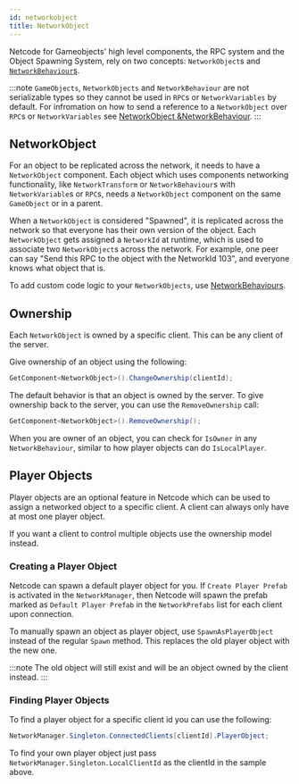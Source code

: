 ```yaml
---
id: networkobject
title: NetworkObject
---
```


Netcode for Gameobjects' high level components, the RPC system and the Object Spawning System, rely on two concepts: `NetworkObject`s and [`NetworkBehaviour`s](networkbehaviour.md).

:::note
`GameObjects`, `NetworkObjects` and `NetworkBehaviour` are not serializable types so they cannot be used in `RPC`s or `NetworkVariables` by default. For infromation on how to send  a reference to a `NetworkObject` over `RPC`s or `NetworkVariables` see [NetworkObject &NetworkBehaviour](../advanced-topics/serialization/networkobject-serialization.md).
:::


## NetworkObject

For an object to be replicated across the network, it needs to have a `NetworkObject` component.
Each object which uses components networking functionality, like `NetworkTransform` or `NetworkBehaviour`s with `NetworkVariable`s or `RPC`s,  needs a `NetworkObject` component on the same `GameObject` or in a parent.

When a `NetworkObject` is considered "Spawned", it is replicated across the network so that everyone has their own version of the object. Each `NetworkObject` gets assigned a `NetworkId` at runtime, which is used to associate two `NetworkObject`s across the network. For example, one peer can say "Send this RPC to the object with the NetworkId 103", and everyone knows what object that is.

To add custom code logic to your `NetworkObjects`, use [NetworkBehaviours](networkbehaviour.md).

## Ownership

Each `NetworkObject` is owned by a specific client. This can be any client of the server.

Give ownership of an object using the following:

```csharp
GetComponent<NetworkObject>().ChangeOwnership(clientId);
```

The default behavior is that an object is owned by the server. To give ownership back to the server, you can use the `RemoveOwnership` call:

```csharp
GetComponent<NetworkObject>().RemoveOwnership();
```

When you are owner of an object, you can check for `IsOwner` in any `NetworkBehaviour`, similar to how player objects can do `IsLocalPlayer`.


## Player Objects

Player objects are an optional feature in Netcode which can be used to assign a networked object to a specific client. A client can always only have at most one player object.

If you want a client to control multiple objects use the ownership model instead.

### Creating a Player Object

Netcode can spawn a default player object for you. If `Create Player Prefab` is activated in the `NetworkManager`, then Netcode will spawn the prefab marked as `Default Player Prefab` in the `NetworkPrefabs` list for each client upon connection.

To manually spawn an object as player object, use `SpawnAsPlayerObject` instead of the regular `Spawn` method. This replaces the old player object with the new one.

:::note
The old object will still exist and will be an object owned by the client instead.
:::

### Finding Player Objects

To find a player object for a specific client id you can use the following:

```csharp
NetworkManager.Singleton.ConnectedClients[clientId].PlayerObject;
```

To find your own player object just pass `NetworkManager.Singleton.LocalClientId` as the clientId in the sample above.
